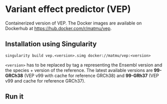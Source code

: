 # Variant effect predictor (VEP)
Containerized version of VEP. The Docker images are available on Dockerhub at https://hub.docker.com/r/matmu/vep.

## Installation using Singularity

```
singularity build vep.<version>.simg docker://matmu/vep:<version>
```

`<version>` has to be replaced by tag a representing the Ensembl version and the species + version of the reference. The latest available versions are **99-GRCh38** (VEP v99 with cache for reference GRCh38) and **99-GRh37** (VEP v99 and cache for reference GRCh37).

## Run it
